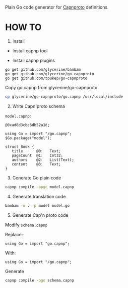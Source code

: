 Plain Go code generator for [Capnproto](https://capnproto.org) definitions.

# HOW TO

1. Install

- Install capnp tool

- Install capnp plugins

```
go get github.com/glycerine/bambam
go get github.com/glycerine/go-capnproto
go get github.com/tpukep/go-capnproto
```

Copy go.capnp from glycerine/go-capnproto

```sh
cp glycerine/go-capnproto/go.capnp /usr/local/include
```

2. Write Capn'proto schema

`model.capnp`:
```
@0xad8d3cbc6db52a1d;

using Go = import "/go.capnp";
$Go.package("model");

struct Book {
   title      @0:   Text;
   pageCount  @1:   Int32;
   authors    @2:   List(Text);
   content    @3:   Text;
}
```

3. Generate Go plain code

```sh
capnp compile -opgo model.capnp
```

4. Generate translation code

```sh
bambam -o . -p model model.go
```

5. Generate Cap'n proto code

Modify `schema.capnp`

Replace:
```
using Go = import "go.capnp";
```

With:
```
using Go = import "/go.capnp";
```

Generate

```sh
capnp compile -ogo schema.capnp
```

